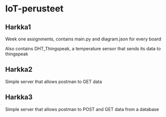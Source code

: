 # IoT-perusteet
## Harkka1 
Week one assignments, contains main.py and diagram.json for every board

Also contains DHT_Thingspeak, a temperature sensor that sends its data to thingspeak

## Harkka2
Simple server that allows postman to GET data

## Harkka3
Simple server that allows postman to POST and GET data from a database
